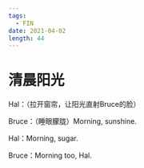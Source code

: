 ```yaml
---
tags:
  - FIN
date: 2021-04-02
length: 44
---
```


# 清晨阳光

Hal：（拉开窗帘，让阳光直射Bruce的脸）

Bruce：（睡眼朦胧）Morning, sunshine.

Hal：Morning, sugar.

Bruce：Morning too, Hal.

